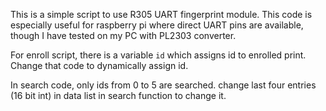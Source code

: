 This is a simple script to use R305 UART fingerprint module. 
This code is especially useful for raspberry pi where direct UART pins are 
available, though I have tested on my PC with PL2303 converter.

For enroll script, there is a variable `id` which assigns id to enrolled print.
Change that code to dynamically assign id.

In search code, only ids from 0 to 5 are searched. change last four entries 
(16 bit int) in data list in search function to change it.
